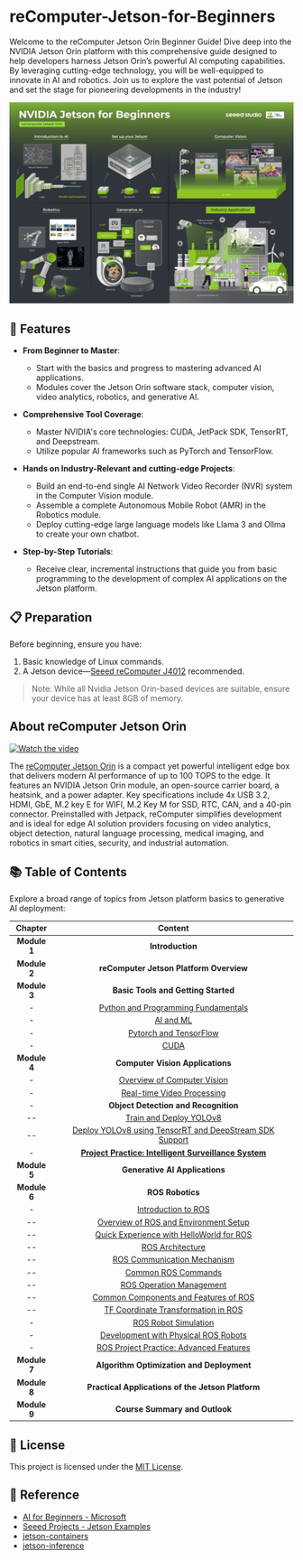 # reComputer-Jetson-for-Beginners

<!-- TODO: A poster needs to be designed here -->

Welcome to the reComputer Jetson Orin Beginner Guide! Dive deep into the NVIDIA Jetson Orin platform with this comprehensive guide designed to help developers harness Jetson Orin’s powerful AI computing capabilities. By leveraging cutting-edge technology, you will be well-equipped to innovate in AI and robotics. Join us to explore the vast potential of Jetson and set the stage for pioneering developments in the industry!

<p align="center">
  <a href="https://github.com/Seeed-Projects/reComputer-Jetson-for-Beginners">
    <img src="./1-Introduction/images/jetson-for-beginners- banner.jpg" alt="jetson-for-beginners- banner">
  </a>
</p>

## 🔦 Features

- **From Beginner to Master**:
  - Start with the basics and progress to mastering advanced AI applications.
  - Modules cover the Jetson Orin software stack, computer vision, video analytics, robotics, and generative AI.


- **Comprehensive Tool Coverage**:
  - Master NVIDIA's core technologies: CUDA, JetPack SDK, TensorRT, and Deepstream.
  - Utilize popular AI frameworks such as PyTorch and TensorFlow.

- **Hands on Industry-Relevant and cutting-edge Projects**:
  - Build an end-to-end single AI Network Video Recorder (NVR) system in the Computer Vision module.
  - Assemble a complete Autonomous Mobile Robot (AMR) in the Robotics module.
  - Deploy cutting-edge large language models like Llama 3 and Ollma to create your own chatbot.

- **Step-by-Step Tutorials**:
  - Receive clear, incremental instructions that guide you from basic programming to the development of complex AI applications on the Jetson platform.


## 📋 Preparation
Before beginning, ensure you have:
1. Basic knowledge of Linux commands.
2. A Jetson device—[Seeed reComputer J4012](https://www.seeedstudio.com/reComputer-J4012-p-5586.html) recommended.

> Note: While all Nvidia Jetson Orin-based devices are suitable, ensure your device has at least 8GB of memory.

## About reComputer Jetson Orin

[![Watch the video](https://img.youtube.com/vi/-KAyUHzRxHc/hqdefault.jpg)](https://www.youtube.com/watch?v=-KAyUHzRxHc "Click to watch the video")

The [reComputer Jetson Orin](https://www.seeedstudio.com/tag/nvidia.html) is a compact yet powerful intelligent edge box that delivers modern AI performance of up to 100 TOPS to the edge. It features an NVIDIA Jetson Orin module, an open-source carrier board, a heatsink, and a power adapter. Key specifications include 4x USB 3.2, HDMI, GbE, M.2 key E for WIFI, M.2 Key M for SSD, RTC, CAN, and a 40-pin connector. Preinstalled with Jetpack, reComputer simplifies development and is ideal for edge AI solution providers focusing on video analytics, object detection, natural language processing, medical imaging, and robotics in smart cities, security, and industrial automation.

## 📚 Table of Contents
Explore a broad range of topics from Jetson platform basics to generative AI deployment:

| **Chapter** | **Content**                                      |
|:-----------:|:------------------------------------------------:|
| **Module 1** | **Introduction**                                 |
| **Module 2** | **reComputer Jetson Platform Overview**           |
| **Module 3** | **Basic Tools and Getting Started**               |
| - | [Python and Programming Fundamentals](./3-Basic-Tools-and-Getting-Started/3.1-Python-and-Programming-Fundamentals/README.md) |
| - | [AI and ML](./3-Basic-Tools-and-Getting-Started/3.2-AI-and-ML/README.md) |
| - | [Pytorch and TensorFlow](./3-Basic-Tools-and-Getting-Started/3.3-Pytorch-and-Tensorflow/README.md) |
| - | [CUDA](./3-Basic-Tools-and-Getting-Started/3.4-CUDA/README.md) |
| **Module 4** | **Computer Vision Applications**                  |
| - | [Overview of Computer Vision](./4-Computer-Vision/4.1-Overview-of-Computer-Vision/README.md) |
| - | [Real-time Video Processing](./4-Computer-Vision/4.2-Real-time-Video-Processing/README.md) |
| - | **Object Detection and Recognition** |
| -- | [Train and Deploy YOLOv8](./4-Computer-Vision/4.3-Object%20Detection%20and%20Recognition/4.3.1-Train%20and%20Deploy%20YOLOv8%20on%20reComputer/README.md) |
| -- | [Deploy YOLOv8 using TensorRT and DeepStream SDK Support](./4-Computer-Vision/4.3-Object%20Detection%20and%20Recognition/4.3.2-Deploy%20YOLOv8%20on%20NVIDIA%20Jetson%20using%20TensorRT%20and%20DeepStream%20SDK%20Support/README.md) |
| - | [**Project Practice: Intelligent Surveillance System**](./4-Computer-Vision/4.4-Project%20Practice-Intelligent%20Surveillance%20System/README.md) |
| **Module 5** | **Generative AI Applications**                    |
| **Module 6** | **ROS Robotics** |
| - | [Introduction to ROS](./6-Robotics/6.1-Introduction%20to%20ROS/README.md) |
| -- | [Overview of ROS and Environment Setup](./6-Robotics/6.1-Introduction%20to%20ROS/6.1.1-Overview%20of%20ROS%20and%20Environment%20Setup/README.md) |
| -- | [Quick Experience with HelloWorld for ROS](./6-Robotics/6.1-Introduction%20to%20ROS/6.1.2-Quick%20Experience%20with%20HelloWorld%20for%20ROS/README.md) |
| -- | [ROS Architecture](./6-Robotics/6.1-Introduction%20to%20ROS/6.1.3-ROS%20Architecture/README.md)|
| -- | [ROS Communication Mechanism](./6-Robotics/6.1-Introduction%20to%20ROS/6.1.4-ROS%20Communication%20Mechanism/README.md) |
| -- | [Common ROS Commands](./6-Robotics/6.1-Introduction%20to%20ROS/6.1.5-Common%20ROS%20Commands/README.md) |
| -- | [ROS Operation Management](./6-Robotics/6.1-Introduction%20to%20ROS/6.1.6-ROS%20Operation%20Management/README.md) |
| -- | [Common Components and Features of ROS](./6-Robotics/6.1-Introduction%20to%20ROS/6.1.7-Common%20Components%20and%20Features%20of%20ROS/README.md) |
| -- | [TF Coordinate Transformation in ROS](./6-Robotics/6.1-Introduction%20to%20ROS/6.1.8-TF%20Coordinate%20Transformation%20in%20ROS/README.md) |
| - | [ROS Robot Simulation](./6-Robotics/6.2-ROS-Robot-Simulation/README.md) |
| - | [Development with Physical ROS Robots](./6-Robotics/6.3-Development-with-Physical-ROS-Robots/README.md) |
| - | [ROS Project Practice: Advanced Features](./6-Robotics/6.4-ROS-Project-Practice-Advanced-Features/README.md) |
| **Module 7** | **Algorithm Optimization and Deployment**          |
| **Module 8** | **Practical Applications of the Jetson Platform** |
| **Module 9** | **Course Summary and Outlook**                    |




## 📜 License
This project is licensed under the [MIT License](https://github.com/Seeed-Projects/reComputer-Jetson-for-Beginners/blob/main/LICENSE).

<!-- TODO:
Some of the referenced content has its own specific license type; a table displaying these will be created.
-->

## 🔗 Reference
- [AI for Beginners - Microsoft](https://github.com/microsoft/AI-For-Beginners)
- [Seeed Projects - Jetson Examples](https://github.com/Seeed-Projects/jetson-examples)
- [jetson-containers](https://github.com/dusty-nv/jetson-containers)
- [jetson-inference](https://github.com/dusty-nv/jetson-inference)